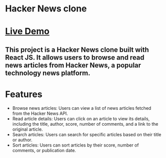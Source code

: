 # Hacker News clone

# [Live Demo](https://hacker-news-roycua.vercel.app/)

## This project is a Hacker News clone built with React JS. It allows users to browse and read news articles from Hacker News, a popular technology news platform.

# Features

- Browse news articles: Users can view a list of news articles fetched from the Hacker News API.
- Read article details: Users can click on an article to view its details, including the title, author, score, number of comments, and a link to the original article.
- Search articles: Users can search for specific articles based on their title or author.
- Sort articles: Users can sort articles by their score, number of comments, or publication date.
